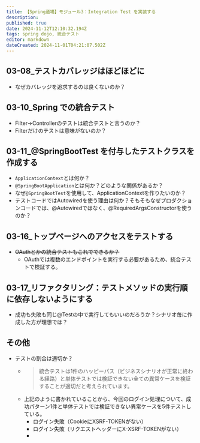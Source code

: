 ```yaml
---
title: 【Spring道場】モジュール3：Integration Test を実装する
description: 
published: true
date: 2024-11-12T12:10:32.194Z
tags: spring dojo, 統合テスト
editor: markdown
dateCreated: 2024-11-01T04:21:07.502Z
---
```


## 03-08_テストカバレッジはほどほどに
- なぜカバレッジを追求するのは良くないのか？

## 03-10_Spring での統合テスト
- Filter→Controllerのテストは統合テストと言うのか？
- Filterだけのテストは意味がないのか？

## 03-11_@SpringBootTest を付与したテストクラスを作成する
- `ApplicationContext`とは何か？
- `@SpringBootApplication`とは何か？どのような関係があるか？
- なぜ`@SpringBootTest`を使用して、ApplicationContextを作りたいのか？
- テストコードではAutowiredを使う理由は何か？そもそもなぜプロダクションコードでは、@Autowiredではなく、@RequiredArgsConstructorを使うのか？

## 03-16_トップページへのアクセスをテストする
- ~~OAuthとかの統合テストもこれでできるか？~~
	- OAuthでは複数のエンドポイントを実行する必要があるため、統合テストで検証する。

## 03-17_リファクタリング：テストメソッドの実行順に依存しないようにする
- 成功も失敗も同じ@Testの中で実行してもいいのだろうか？シナリオ毎に作成した方が理想では？

## その他
- テストの割合は適切か？
	- > 統合テストは1件のハッピーパス（ビジネスシナリオが正常に終わる経路）と単体テストでは検証できない全ての異常ケースを検証することが適切だと考えられています。
  - 上記のように書かれていることから、今回のログイン処理について、成功パターン1件と単体テストでは検証できない異常ケースを5件テストしている。
  	- ログイン失敗（CookieにXSRF-TOKENがない）
    - ログイン失敗（リクエストヘッダーにX-XSRF-TOKENがない）
    - 